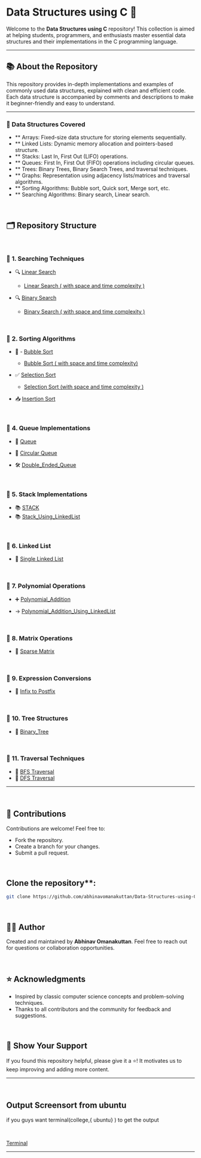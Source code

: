 # Data Structures using C 🚀

Welcome to the **Data Structures using C** repository! This collection is aimed at helping students, programmers, and enthusiasts master essential data structures and their implementations in the C programming language.

---

## 📚 About the Repository
This repository provides in-depth implementations and examples of commonly used data structures, explained with clean and efficient code. Each data structure is accompanied by comments and descriptions to make it beginner-friendly and easy to understand.

 
---

### 📖 Data Structures Covered
- ** Arrays: Fixed-size data structure for storing elements sequentially.
- ** Linked Lists: Dynamic memory allocation and pointers-based structure.
- ** Stacks: Last In, First Out (LIFO) operations.
- ** Queues: First In, First Out (FIFO) operations including circular queues.
- ** Trees: Binary Trees, Binary Search Trees, and traversal techniques.
- ** Graphs: Representation using adjacency lists/matrices and traversal algorithms.
- ** Sorting Algorithms: Bubble sort, Quick sort, Merge sort, etc.
- ** Searching Algorithms: Binary search, Linear search.
<br>

## 🗂️ Repository Structure

<br>

### 🔹 **1. Searching Techniques**
- 🔍 [Linear Search ](https://github.com/abhinavomanakuttan/Data-Structures-using-C/tree/main/01_Linear_Search)
    
  * [Linear Search ( with space and time complexity )]()  
     
- 🔍 [ Binary Search ](https://github.com/abhinavomanakuttan/Data-Structures-using-C/tree/main/02_Binary_Search.C)

  * [ Binary Search ( with space and time complexity )]()  
 
<br>

### 🔹 **2. Sorting Algorithms**
- 🛁 -   [ Bubble Sort ](https://github.com/abhinavomanakuttan/Data-Structures-using-C/tree/main/03_Bubble_sort.C)

  * [Bubble Sort ( with space and time complexity) ]() 
    
- ✅ [ Selection Sort ](https://github.com/abhinavomanakuttan/Data-Structures-using-C/tree/main/04_Selection_Sort)
   
  * [Selection Sort (with space and time complexity ) ]()
    
- 📥 [Insertion Sort](https://github.com/abhinavomanakuttan/Data-Structures-using-C/blob/main/17_Insertion_Sort/insertion_sort.c)

<br>

### 🔹 **4. Queue Implementations**
- 🔄 [Queue](https://github.com/abhinavomanakuttan/Data-Structures-using-C/tree/main/09_Queue)

- 🔄 [Circular Queue](https://github.com/abhinavomanakuttan/Data-Structures-using-C/blob/main/10_Circular_Queue/circular_queue.c)

- 🛠️ [Double_Ended_Queue](https://github.com/abhinavomanakuttan/Data-Structures-using-C/tree/main/13_Double_Ended_Queue)

<br>

### 🔹 **5. Stack Implementations**
- 📚 [STACK](https://github.com/abhinavomanakuttan/Data-Structures-using-C/tree/main/07_STACK)
- 📚 [Stack_Using_LinkedList](https://github.com/abhinavomanakuttan/Data-Structures-using-C/tree/main/12_Stack_Using_LinkedList)

<br>

### 🔹 **6. Linked List**
- 🧵 [Single Linked List](https://github.com/abhinavomanakuttan/Data-Structures-using-C/blob/main/11_Single_linked_list/SIngle_linked_List.c)


<br>

### 🔹 **7. Polynomial Operations**
- ➕ [ Polynomial_Addition ](https://github.com/abhinavomanakuttan/Data-Structures-using-C/tree/main/06_Polynomial_Addition)

- -> [Polynomial_Addition_Using_LinkedList](https://github.com/abhinavomanakuttan/Data-Structures-using-C/blob/main/06_Polynomial_Addition/Problem1.c)

<br>

### 🔹 **8. Matrix Operations**
- 🧮 [ Sparse Matrix ](https://github.com/abhinavomanakuttan/Data-Structures-using-C/tree/main/05_Sparse_Matrix)  

<br>

### 🔹 **9. Expression Conversions**
- 📝 [ Infix to Postfix ](https://github.com/abhinavomanakuttan/Data-Structures-using-C/tree/main/08_InfixToPostfix)

<br>

### 🔹 **10. Tree Structures**
- 🌴 [Binary_Tree](https://github.com/abhinavomanakuttan/Data-Structures-using-C/tree/main/14_Binary_Tree)

<br>

### 🔹 **11. Traversal Techniques**
- 🚀 [BFS Traversal](https://github.com/abhinavomanakuttan/Data-Structures-using-C/blob/main/15_BFS/BFS.c)
- 🌳 [DFS Traversal](https://github.com/abhinavomanakuttan/Data-Structures-using-C/blob/main/16_DFS/DFS.c)
---
<br>

## 🤝 Contributions
Contributions are welcome! Feel free to:

- Fork the repository.
- Create a branch for your changes.
- Submit a pull request.
<br>
  
## Clone the repository**:
   ```bash
   git clone https://github.com/abhinavomanakuttan/Data-Structures-using-C.git
   ```
<br>

## 🧑‍💻 Author
Created and maintained by **Abhinav Omanakuttan**. Feel free to reach out for questions or collaboration opportunities.

<br>

## ⭐ Acknowledgments
- Inspired by classic computer science concepts and problem-solving techniques.
- Thanks to all contributors and the community for feedback and suggestions.
<br>
 

## 🌟 Show Your Support
If you found this repository helpful, please give it a ⭐! It motivates us to keep improving and adding more content.



---

 
<br>

## Output Screensort from ubuntu
if you guys want terminal(college,{ ubuntu} ) to get the output 

<br>

[Terminal](https://github.com/joshyajith863/html_with_Basic_Css/tree/main)

<hr>

